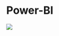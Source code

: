 # Power-BI
<IMG SRC = "https://www.finereport.com/en/wp-content/uploads/2021/09/power-bi.jpg">










